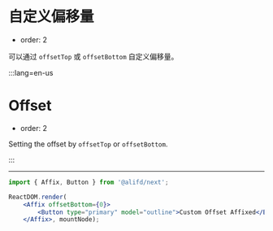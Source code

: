 # 自定义偏移量

- order: 2

可以通过 `offsetTop` 或 `offsetBottom` 自定义偏移量。

:::lang=en-us
# Offset

- order: 2

Setting the offset by `offsetTop` or `offsetBottom`.

:::

---

````jsx
import { Affix, Button } from '@alifd/next';

ReactDOM.render(
    <Affix offsetBottom={0}>
        <Button type="primary" model="outline">Custom Offset Affixed</Button>
    </Affix>, mountNode);
````
